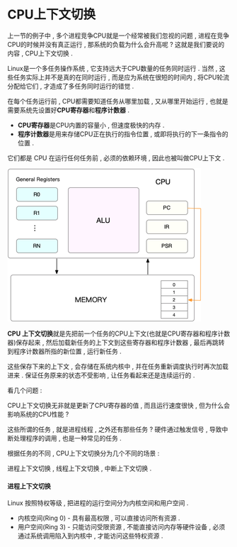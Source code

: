 # CPU上下文切换

上一节的例子中 , 多个进程竞争CPU就是一个经常被我们忽视的问题 , 进程在竞争CPU的时候并没有真正运行 , 那系统的负载为什么会升高呢 ? 这就是我们要说的内容 , CPU上下文切换 .

Linux是一个多任务操作系统 , 它支持远大于CPU数量的任务同时运行 . 当然 , 这些任务实际上并不是真的在同时运行 , 而是应为系统在很短的时间内 , 将CPU轮流分配给它们 , 才造成了多任务同时运行的错觉 .

在每个任务运行前 , CPU都需要知道任务从哪里加载 , 又从哪里开始运行 , 也就是需要系统先设置好**CPU寄存器**和**程序计数器** .

* **CPU寄存器**是CPU内置的容量小 , 但速度极快的内存 . 
* **程序计数器**是用来存储CPU正在执行的指令位置 , 或即将执行的下一条指令的位置 . 

它们都是 CPU 在运行任何任务前 , 必须的依赖环境 , 因此也被叫做CPU上下文 .

![](/assets/linux-cpu.png)

**CPU 上下文切换**就是先把前一个任务的CPU上下文\(也就是CPU寄存器和程序计数器\)保存起来 , 然后加载新任务的上下文到这些寄存器和程序计数器 , 最后再跳转到程序计数器所指的新位置 , 运行新任务 .

这些保存下来的上下文 , 会存储在系统内核中 , 并在任务重新调度执行时再次加载进来 . 保证任务原来的状态不受影响 , 让任务看起来还是连续运行的 .

看几个问题 :

CPU上下文切换无非就是更新了CPU寄存器的值 , 而且运行速度很快 , 但为什么会影响系统的CPU性能 ?

这些所谓的任务 , 就是进程线程 , 之外还有那些任务 ? 硬件通过触发信号 , 导致中断处理程序的调用 , 也是一种常见的任务 .

根据任务的不同 , CPU上下文切换分为几个不同的场景 : 

进程上下文切换 , 线程上下文切换 , 中断上下文切换 . 

#### 进程上下文切换

Linux 按照特权等级 , 把进程的运行空间分为内核空间和用户空间 . 

* 内核空间\(Ring 0\) - 具有最高权限 , 可以直接访问所有资源 . 
* 用户空间\(Ring 3\) - 只能访问受限资源 , 不能直接访问内存等硬件设备 , 必须通过系统调用陷入到内核中 , 才能访问这些特权资源 . 



